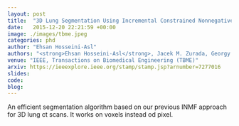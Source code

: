 ```yaml
---
layout: post
title:  "3D Lung Segmentation Using Incremental Constrained Nonnegative Matrix Factorization"
date:   2015-12-20 22:21:59 +00:00
image: ./images/tbme.jpeg
categories: phd
author: "Ehsan Hosseini-Asl"
authors: "<strong>Ehsan Hosseini-Asl</strong>, Jacek M. Zurada, Georgy Gimel'farb, Ayman El-Baz"
venue: "IEEE, Transactions on Biomedical Engineering (TBME)"
arxiv: https://ieeexplore.ieee.org/stamp/stamp.jsp?arnumber=7277016
slides:
code: 
blog: 
---
```

An efficient segmentation algorithm based on our previous INMF approach for 3D lung ct scans. It works on voxels instead od pixel.